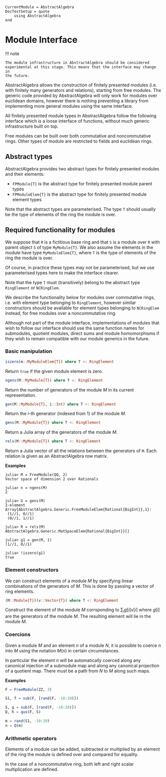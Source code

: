 ```@meta
CurrentModule = AbstractAlgebra
DocTestSetup = quote
    using AbstractAlgebra
end
```

# Module Interface

!!! note

    The module infrastructure in AbstractAlgebra should be considered
    experimental at this stage. This means that the interface may change in
    the future.

AbstractAlgebra allows the construction of finitely presented modules (i.e.
with finitely many generators and relations), starting from free modules. The
generic code provided by AbstractAlgebra will only work for modules over
euclidean domains, however there is nothing preventing a library from
implementing more general modules using the same interface.

All finitely presented module types in AbstractAlgebra follow the following
interface which is a loose interface of functions, without much generic
infrastructure built on top.

Free modules can be built over both commutative and noncommutative rings. Other
types of module are restricted to fields and euclidean rings.

## Abstract types

AbstractAlgebra provides two abstract types for finitely presented modules and
their elements:

  * `FPModule{T}` is the abstract type for finitely presented module parent
types
  * `FPModuleElem{T}` is the abstract type for finitely presented module
element types

Note that the abstract types are parameterised. The type `T` should usually be
the type of elements of the ring the module is over.

## Required functionality for modules

We suppose that `R` is a fictitious base ring and that `S` is a module over `R` with
parent object `S` of type `MyModule{T}`. We also assume the elements in the module have
type `MyModuleElem{T}`, where `T` is the type of elements of the ring the module is
over.

Of course, in practice these types may not be parameterised, but we use parameterised
types here to make the interface clearer.

Note that the type `T` must (transitively) belong to the abstract type `RingElement`
or `NCRingElem`.

We describe the functionality below for modules over commutative rings, i.e. with
element type belonging to `RingElement`, however similar constructors should be
available for element types belonging to `NCRingElem` instead, for free modules over
a noncommutative ring.

Although not part of the module interface, implementations of modules that wish to
follow our interface should use the same function names for submodules, quotient
modules, direct sums and module homomorphisms if they wish to remain compatible
with our module generics in the future.

### Basic manipulation

```julia
iszero(m::MyModuleElem{T}) where T <: RingElement
```

Return `true` if the given module element is zero.

```julia
ngens(M::MyModule{T}) where T <: RingElement
```

Return the number of generators of the module $M$ in its current representation.

```julia
gen(M::MyModule{T}, i::Int) where T <: RingElement
```

Return the $i$-th generator (indexed from $1$) of the module $M$.

```julia
gens(M::MyModule{T}) where T <: RingElement
```

Return a Julia array of the generators of the module $M$.

```julia
rels(M::MyModule{T}) where T <: RingElement
```

Return a Julia vector of all the relations between the generators of `M`. Each
relation is given as an AbstractAlgebra row matrix.

**Examples**

```jldoctest
julia> M = FreeModule(QQ, 2)
Vector space of dimension 2 over Rationals

julia> n = ngens(M)
2

julia> G = gens(M)
2-element Array{AbstractAlgebra.Generic.FreeModuleElem{Rational{BigInt}},1}:
 (1//1, 0//1)
 (0//1, 1//1)

julia> R = rels(M)
AbstractAlgebra.Generic.MatSpaceElem{Rational{BigInt}}[]

julia> g1 = gen(M, 1)
(1//1, 0//1)

julia> !iszero(g1)
true

```

### Element constructors

We can construct elements of a module $M$ by specifying linear combinations
of the generators of $M$. This is done by passing a vector of ring elements.

```julia
(M::Module{T})(v::Vector{T}) where T <: RingElement
```

Construct the element of the module $M$ corrsponding to $\sum_i g[i]v[i]$
where $g[i]$ are the generators of the module $M$. The resulting element
will lie in the module $M$.

### Coercions

Given a module $M$ and an element $n$ of a module $N$, it is possible to
coerce $n$ into $M$ using the notation $M(n)$ in certain circumstances.

In particular the element $n$ will be automatically coerced along any canonical
injection of a submodule map and along any canonical projection of a quotient
map. There must be a path from $N$ to $M$ along such maps.

**Examples**

```julia
F = FreeModule(ZZ, 3)

S1, f = sub(F, [rand(F, -10:10)])

S, g = sub(F, [rand(F, -10:10)])
Q, h = quo(F, S)

m = rand(S1, -10:10)
n = Q(m)
```

### Arithmetic operators

Elements of a module can be added, subtracted or multiplied by an element of
the ring the module is defined over and compared for equality.

In the case of a noncommutative ring, both left and right scalar multiplication
are defined.

